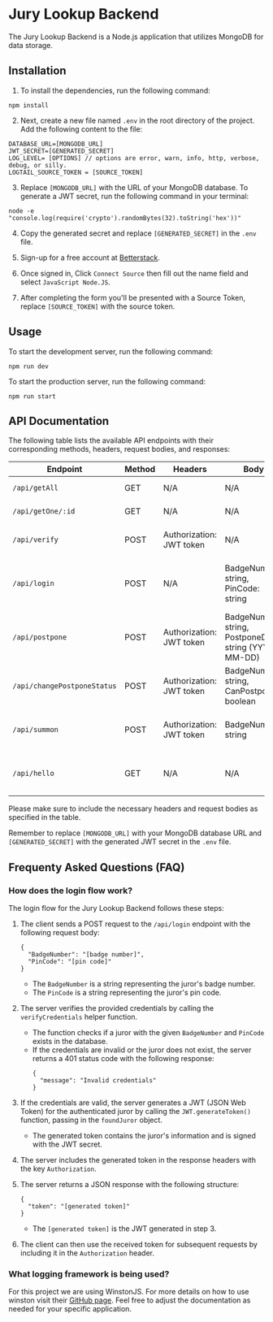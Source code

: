 # Jury Lookup Backend

The Jury Lookup Backend is a Node.js application that utilizes MongoDB for data storage.

## Installation

1. To install the dependencies, run the following command:

```
npm install
```

2. Next, create a new file named `.env` in the root directory of the project. Add the following content to the file:

```
DATABASE_URL=[MONGODB_URL]
JWT_SECRET=[GENERATED_SECRET]
LOG_LEVEL= [OPTIONS] // options are error, warn, info, http, verbose, debug, or silly.
LOGTAIL_SOURCE_TOKEN = [SOURCE_TOKEN]
```

3. Replace `[MONGODB_URL]` with the URL of your MongoDB database. To generate a JWT secret, run the following command in your terminal:

```
node -e "console.log(require('crypto').randomBytes(32).toString('hex'))"
```

4. Copy the generated secret and replace `[GENERATED_SECRET]` in the `.env` file.

5. Sign-up for a free account at <a href=https://betterstack.com> Betterstack</a>.
6. Once signed in, Click `Connect Source` then fill out the name field and select `JavaScript Node.JS`.
7. After completing the form you'll be presented with a Source Token, replace `[SOURCE_TOKEN]` with the source token.


## Usage

To start the development server, run the following command:

```
npm run dev
```

To start the production server, run the following command:

```
npm run start
```

## API Documentation

The following table lists the available API endpoints with their corresponding methods, headers, request bodies, and responses:

| Endpoint                    | Method | Headers                                 | Body                                                   | Response                                               |
|-----------------------------|--------|-----------------------------------------|--------------------------------------------------------|--------------------------------------------------------|
| `/api/getAll`               | GET    | N/A                                     | N/A                                                    | JSON Array: Juror records                              |
| `/api/getOne/:id`           | GET    | N/A                                     | N/A                                                    | JSON Object: Juror record                              |
| `/api/verify`               | POST   | Authorization: JWT token                | N/A                                                    | JSON Object: Verification result                       |
| `/api/login`                | POST   | N/A                                     | BadgeNumber: string, PinCode: string                   | Headers: Authorization: JWT token, JSON Object: Token  |
| `/api/postpone`             | POST   | Authorization: JWT token                | BadgeNumber: string, PostponeDate: string (YYYY-MM-DD) | JSON Object: Updated juror details                     |
| `/api/changePostponeStatus` | POST   | Authorization: JWT token                | BadgeNumber: string, CanPostpone: boolean              | JSON Object: Updated juror details                     |
| `/api/summon`               | POST   | Authorization: JWT token                | BadgeNumber: string                                    | JSON Object: Juror summon details                      |
| `/api/hello`                | GET    | N/A                                     | N/A                                                    | JSON Object: { "message": "Hello, World!" }            |

Please make sure to include the necessary headers and request bodies as specified in the table.

Remember to replace `[MONGODB_URL]` with your MongoDB database URL and `[GENERATED_SECRET]` with the generated JWT secret in the `.env` file.

## Frequenty Asked Questions (FAQ)
### How does the login flow work?
The login flow for the Jury Lookup Backend follows these steps:

1. The client sends a POST request to the `/api/login` endpoint with the following request body:
   ```
   {
     "BadgeNumber": "[badge number]",
     "PinCode": "[pin code]"
   }
   ```
   - The `BadgeNumber` is a string representing the juror's badge number.
   - The `PinCode` is a string representing the juror's pin code.

2. The server verifies the provided credentials by calling the `verifyCredentials` helper function.
   - The function checks if a juror with the given `BadgeNumber` and `PinCode` exists in the database.
   - If the credentials are invalid or the juror does not exist, the server returns a 401 status code with the following response:
     ```
     {
       "message": "Invalid credentials"
     }
     ```

3. If the credentials are valid, the server generates a JWT (JSON Web Token) for the authenticated juror by calling the `JWT.generateToken()` function, passing in the `foundJuror` object.
   - The generated token contains the juror's information and is signed with the JWT secret.

4. The server includes the generated token in the response headers with the key `Authorization`.

5. The server returns a JSON response with the following structure:
   ```
   {
     "token": "[generated token]"
   }
   ```
   - The `[generated token]` is the JWT generated in step 3.

6. The client can then use the received token for subsequent requests by including it in the `Authorization` header.

### What logging framework is being used?
For this project we are using WinstonJS. For more details on how to use winston visit their <a href=https://github.com/winstonjs/winston>GitHub page</a>.
Feel free to adjust the documentation as needed for your specific application.
